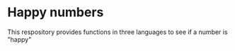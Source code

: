 # Happy numbers
 This respository provides functions in three languages to see if a number is "happy"
